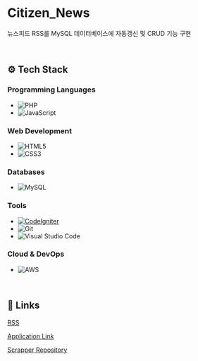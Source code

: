 # Citizen_News

뉴스피드 RSS를 MySQL 데이터베이스에 자동갱신 및 CRUD 기능 구현

</br>

## ⚙️ Tech Stack

### Programming Languages
- ![PHP](https://img.shields.io/badge/PHP-777BB4?style=for-the-badge&logo=php&logoColor=white)
- ![JavaScript](https://img.shields.io/badge/JavaScript-F7DF1E?style=for-the-badge&logo=javascript&logoColor=black)

### Web Development
- ![HTML5](https://img.shields.io/badge/HTML5-E34F26?style=for-the-badge&logo=html5&logoColor=white)
- ![CSS3](https://img.shields.io/badge/CSS3-1572B6?style=for-the-badge&logo=css3&logoColor=white)

### Databases
- ![MySQL](https://img.shields.io/badge/MySQL-4479A1?style=for-the-badge&logo=mysql&logoColor=white)

### Tools
- [![CodeIgniter](https://img.shields.io/badge/CodeIgniter-EF4223?style=for-the-badge&logo=codeigniter&logoColor=white)](https://codeigniter.com/)
- ![Git](https://img.shields.io/badge/Git-F05032?style=for-the-badge&logo=git&logoColor=white)
- ![Visual Studio Code](https://img.shields.io/badge/VS%20Code-007ACC?style=for-the-badge&logo=visualstudiocode&logoColor=white)

### Cloud & DevOps
- ![AWS](https://img.shields.io/badge/Amazon%20AWS-232F3E?style=for-the-badge&logo=amazonaws&logoColor=white)

</br>

## 🚀 Links

[RSS](https://www.newswire.co.kr/?md=A31)

[Application Link](https://news.joonoo.kr/)

[Scrapper Repository](https://github.com/Joonooo/Python_NewsFeed_Scrapper)
